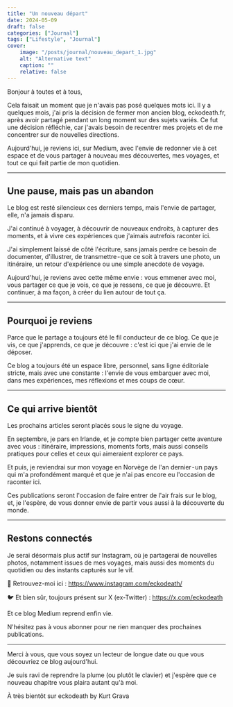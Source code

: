 ```yaml
---
title: "Un nouveau départ"
date: 2024-05-09
draft: false
categories: ["Journal"]
tags: ["Lifestyle", "Journal"]
cover:
    image: "/posts/journal/nouveau_depart_1.jpg"
    alt: "Alternative text"
    caption: ""
    relative: false
---
```

Bonjour à toutes et à tous,

Cela faisait un moment que je n'avais pas posé quelques mots ici. Il y a quelques mois, j'ai pris la décision de fermer mon ancien blog, eckodeath.fr, après avoir partagé pendant un long moment sur des sujets variés. Ce fut une décision réfléchie, car j'avais besoin de recentrer mes projets et de me concentrer sur de nouvelles directions.

Aujourd'hui, je reviens ici, sur Medium, avec l'envie de redonner vie à cet espace et de vous partager à nouveau mes découvertes, mes voyages, et tout ce qui fait partie de mon quotidien.

---

## Une pause, mais pas un abandon
Le blog est resté silencieux ces derniers temps, mais l'envie de partager, elle, n'a jamais disparu.

J'ai continué à voyager, à découvrir de nouveaux endroits, à capturer des moments, et à vivre ces expériences que j'aimais autrefois raconter ici.

J'ai simplement laissé de côté l'écriture, sans jamais perdre ce besoin de documenter, d'illustrer, de transmettre - que ce soit à travers une photo, un itinéraire, un retour d'expérience ou une simple anecdote de voyage.

Aujourd'hui, je reviens avec cette même envie : vous emmener avec moi, vous partager ce que je vois, ce que je ressens, ce que je découvre.
Et continuer, à ma façon, à créer du lien autour de tout ça.

---

## Pourquoi je reviens
Parce que le partage a toujours été le fil conducteur de ce blog.
Ce que je vis, ce que j'apprends, ce que je découvre : c'est ici que j'ai envie de le déposer.

Ce blog a toujours été un espace libre, personnel, sans ligne éditoriale stricte, mais avec une constante : l'envie de vous embarquer avec moi, dans mes expériences, mes réflexions et mes coups de cœur.

---

## Ce qui arrive bientôt
Les prochains articles seront placés sous le signe du voyage.

En septembre, je pars en Irlande, et je compte bien partager cette aventure avec vous : itinéraire, impressions, moments forts, mais aussi conseils pratiques pour celles et ceux qui aimeraient explorer ce pays.

Et puis, je reviendrai sur mon voyage en Norvège de l'an dernier - un pays qui m'a profondément marqué et que je n'ai pas encore eu l'occasion de raconter ici.

Ces publications seront l'occasion de faire entrer de l'air frais sur le blog, et, je l'espère, de vous donner envie de partir vous aussi à la découverte du monde.

---

## Restons connectés
Je serai désormais plus actif sur Instagram, où je partagerai de nouvelles photos, notamment issues de mes voyages, mais aussi des moments du quotidien ou des instants capturés sur le vif.

📸 Retrouvez-moi ici : https://www.instagram.com/eckodeath/

🐦 Et bien sûr, toujours présent sur X (ex-Twitter) : https://x.com/eckodeath

Et ce blog Medium reprend enfin vie.

N'hésitez pas à vous abonner pour ne rien manquer des prochaines publications.

---

Merci à vous, que vous soyez un lecteur de longue date ou que vous découvriez ce blog aujourd'hui.

Je suis ravi de reprendre la plume (ou plutôt le clavier) et j'espère que ce nouveau chapitre vous plaira autant qu'à moi.

À très bientôt sur eckodeath by Kurt Grava


